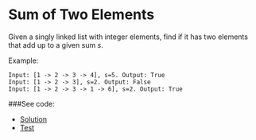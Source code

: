 # Sum of Two Elements

Given a singly linked list with integer elements, find if it has two elements that add up
 to a given sum *s*.
 
Example:
```
Input: [1 -> 2 -> 3 -> 4], s=5. Output: True  
Input: [1 -> 2 -> 3], s=2. Output: False
Input: [1 -> 2 -> 3 -> 1 -> 6], s=2. Output: True
```

###See code:
- [Solution](./__init__.py)
- [Test](./test.py)